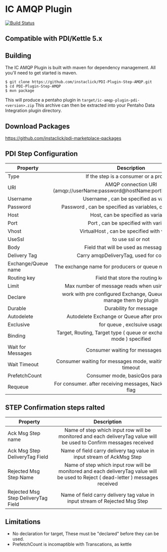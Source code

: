 IC AMQP Plugin
==============

[![Build Status](https://travis-ci.org/instaclick/PDI-Plugin-Step-AMQP.svg?branch=2.0.x)](https://travis-ci.org/instaclick/PDI-Plugin-Step-AMQP)

## Compatible with PDI/Kettle 5.x 

Building
--------
The IC AMQP Plugin is built with maven for dependency management.
All you'll need to get started is maven.

    $ git clone https://github.com/instaclick/PDI-Plugin-Step-AMQP.git
    $ cd PDI-Plugin-Step-AMQP
    $ mvn package


This will produce a pentaho plugin in ``target/ic-amqp-plugin-pdi-<version>.zip``
This archive can then be extracted into your Pentaho Data Integration plugin directory.


Download Packages
-----------------
https://github.com/instaclick/pdi-marketplace-packages


PDI Step Configuration
-----------------------

| Property              | Description                                                                   |
| ----------------------|:-----------------------------------------------------------------------------:|
| Type                  | If the step is a consumer or a producer                                       |
| URI                   | AMQP connection URI (amqp://userName:password@hostName:portNumber/virtualHost)|
| Username              | Username , can be specified as variables                                      |
| Password              | Password , can be specified as variables, can be Encrypted                    |
| Host                  | Host, can be specified as variables                                           |
| Port                  | Port , can be specified with variables                                        |
| Vhost                 | VirtualHost , can be specified with variables                                 |
| UseSsl                | to use ssl or not                                                             |
| Body                  | Field that will be used as message body                                       |
| Delivery Tag          | Carry amqpDeliveryTag, used for confirmation                                  |
| Exchange/Queue name   | The exchange name for producers or queue name for consumers                   |
| Routing key           | Field that store the routing key                                              |
| Limit                 | Max number of message reads when using as consumer                            |
| Declare               | work with pre configured Exchange, Queue and Binding ,or manage them by plugin|
| Durable               | Durability for message                                                        |
| Autodelete            | Autodelete Exchange or Queue after produce,consume                            |
| Exclusive             | for queue , exclsuive usage                                                   |
| Binding               | Target, Routing, Target type ( queue or exchange in PRODUCER mode ) specified |
| Wait for Messages     | Consumer waiting for messages mode                                            |
| Wait Timeout          | Consumer waiting for messages mode, waiting tiemout, 0 for no timeout         |
| PrefetchCount         | Consumer mode, basicQos parameter                                             |
| Requeue               | For consumer. after receiving messages, Nack them with requeue flag           |

STEP Confirmation steps ralted
--------------------------------
| Property                            | Description                                                                                                                        |
| ------------------------------------|:----------------------------------------------------------------------------------------------------------------------------------:|
| Ack Msg Step name                   | Name of step which input row will be monitored and each deliveryTag value will be used to Confirm messages received                |
| Ack Msg Step DeliveryTag Field      | Name of field carry delivery tag value in input stream of AckMsg Step                                                              |
| Rejected Msg Step Name              | Name of step which input row will be monitored and each deliveryTag value will be used to Reject ( dead-letter ) messages received |
| Rejected Msg Step DeliveryTag Field | Name of field carry delivery tag value in input stream of Rejected Msg Step                                                        |


Limitations
-----------
* No declaration for target, These must be "declared" before they can be used.
* PrefetchCount is incomaptible with Transcations, as kettle
